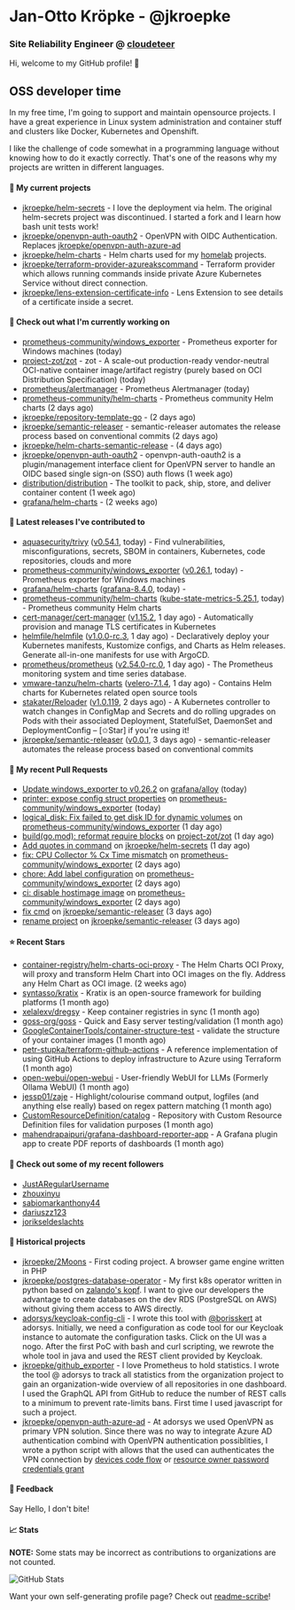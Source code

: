 # Jan-Otto Kröpke - @jkroepke
### Site Reliability Engineer @ [cloudeteer](https://cloudeteer.de/)

Hi, welcome to my GitHub profile! 👋

## OSS developer time
In my free time, I'm going to support and maintain opensource projects. I have a great experience in Linux system administration and container stuff and clusters like Docker, Kubernetes and Openshift.

I like the challenge of code somewhat in a programming language without knowing how to do it exactly correctly. That's one of the reasons why my projects are written in different languages.

#### 🌱 My current projects
- [jkroepke/helm-secrets](https://github.com/jkroepke/helm-secrets) - I love the deployment via helm. The original helm-secrets project was discontinued. I started a fork and I learn how bash unit tests work!
- [jkroepke/openvpn-auth-oauth2](https://github.com/jkroepke/openvpn-auth-oauth2) - OpenVPN with OIDC Authentication. Replaces  [jkroepke/openvpn-auth-azure-ad](https://github.com/jkroepke/openvpn-auth-azure-ad) 
- [jkroepke/helm-charts](https://github.com/jkroepke/helm-charts) - Helm charts used for my [homelab](https://github.com/jkroepke/homelab) projects.
- [jkroepke/terraform-provider-azureakscommand](https://github.com/jkroepke/terraform-provider-azureakscommand) - Terraform provider which allows running commands inside private Azure Kubernetes Service without direct connection.
- [jkroepke/lens-extension-certificate-info](https://github.com/jkroepke/lens-extension-certificate-info) - Lens Extension to see details of a certificate inside a secret.

#### 👷 Check out what I'm currently working on

- [prometheus-community/windows_exporter](https://github.com/prometheus-community/windows_exporter) - Prometheus exporter for Windows machines (today)
- [project-zot/zot](https://github.com/project-zot/zot) - zot - A scale-out production-ready vendor-neutral OCI-native container image/artifact registry (purely based on OCI Distribution Specification) (today)
- [prometheus/alertmanager](https://github.com/prometheus/alertmanager) - Prometheus Alertmanager (today)
- [prometheus-community/helm-charts](https://github.com/prometheus-community/helm-charts) - Prometheus community Helm charts (2 days ago)
- [jkroepke/repository-template-go](https://github.com/jkroepke/repository-template-go) -  (2 days ago)
- [jkroepke/semantic-releaser](https://github.com/jkroepke/semantic-releaser) - semantic-releaser automates the release process based on conventional commits (2 days ago)
- [jkroepke/helm-charts-semantic-release](https://github.com/jkroepke/helm-charts-semantic-release) -  (4 days ago)
- [jkroepke/openvpn-auth-oauth2](https://github.com/jkroepke/openvpn-auth-oauth2) - openvpn-auth-oauth2 is a plugin/management interface client for OpenVPN server to handle an OIDC based single sign-on (SSO) auth flows (1 week ago)
- [distribution/distribution](https://github.com/distribution/distribution) - The toolkit to pack, ship, store, and deliver container content (1 week ago)
- [grafana/helm-charts](https://github.com/grafana/helm-charts) -  (2 weeks ago)

#### 🔭 Latest releases I've contributed to

- [aquasecurity/trivy](https://github.com/aquasecurity/trivy) ([v0.54.1](https://github.com/aquasecurity/trivy/releases/tag/v0.54.1), today) - Find vulnerabilities, misconfigurations, secrets, SBOM in containers, Kubernetes, code repositories, clouds and more
- [prometheus-community/windows_exporter](https://github.com/prometheus-community/windows_exporter) ([v0.26.1](https://github.com/prometheus-community/windows_exporter/releases/tag/v0.26.1), today) - Prometheus exporter for Windows machines
- [grafana/helm-charts](https://github.com/grafana/helm-charts) ([grafana-8.4.0](https://github.com/grafana/helm-charts/releases/tag/grafana-8.4.0), today) - 
- [prometheus-community/helm-charts](https://github.com/prometheus-community/helm-charts) ([kube-state-metrics-5.25.1](https://github.com/prometheus-community/helm-charts/releases/tag/kube-state-metrics-5.25.1), today) - Prometheus community Helm charts
- [cert-manager/cert-manager](https://github.com/cert-manager/cert-manager) ([v1.15.2](https://github.com/cert-manager/cert-manager/releases/tag/v1.15.2), 1 day ago) - Automatically provision and manage TLS certificates in Kubernetes
- [helmfile/helmfile](https://github.com/helmfile/helmfile) ([v1.0.0-rc.3](https://github.com/helmfile/helmfile/releases/tag/v1.0.0-rc.3), 1 day ago) - Declaratively deploy your Kubernetes manifests, Kustomize configs, and Charts as Helm releases. Generate all-in-one manifests for use with ArgoCD.
- [prometheus/prometheus](https://github.com/prometheus/prometheus) ([v2.54.0-rc.0](https://github.com/prometheus/prometheus/releases/tag/v2.54.0-rc.0), 1 day ago) - The Prometheus monitoring system and time series database.
- [vmware-tanzu/helm-charts](https://github.com/vmware-tanzu/helm-charts) ([velero-7.1.4](https://github.com/vmware-tanzu/helm-charts/releases/tag/velero-7.1.4), 1 day ago) - Contains Helm charts for Kubernetes related open source tools
- [stakater/Reloader](https://github.com/stakater/Reloader) ([v1.0.119](https://github.com/stakater/Reloader/releases/tag/v1.0.119), 2 days ago) - A Kubernetes controller to watch changes in ConfigMap and Secrets and do rolling upgrades on Pods with their associated Deployment, StatefulSet, DaemonSet and DeploymentConfig – [✩Star] if you&#39;re using it!
- [jkroepke/semantic-releaser](https://github.com/jkroepke/semantic-releaser) ([v0.0.1](https://github.com/jkroepke/semantic-releaser/releases/tag/v0.0.1), 3 days ago) - semantic-releaser automates the release process based on conventional commits

#### 🔨 My recent Pull Requests

- [Update windows_exporter to v0.26.2](https://github.com/grafana/alloy/pull/1393) on [grafana/alloy](https://github.com/grafana/alloy) (today)
- [printer: expose config struct properties](https://github.com/prometheus-community/windows_exporter/pull/1545) on [prometheus-community/windows_exporter](https://github.com/prometheus-community/windows_exporter) (today)
- [logical_disk: Fix failed to get disk ID for dynamic volumes](https://github.com/prometheus-community/windows_exporter/pull/1544) on [prometheus-community/windows_exporter](https://github.com/prometheus-community/windows_exporter) (1 day ago)
- [build(go.mod): reformat require blocks](https://github.com/project-zot/zot/pull/2582) on [project-zot/zot](https://github.com/project-zot/zot) (1 day ago)
- [Add quotes in command](https://github.com/jkroepke/helm-secrets/pull/467) on [jkroepke/helm-secrets](https://github.com/jkroepke/helm-secrets) (1 day ago)
- [fix: CPU Collector % Cx Time mismatch](https://github.com/prometheus-community/windows_exporter/pull/1542) on [prometheus-community/windows_exporter](https://github.com/prometheus-community/windows_exporter) (2 days ago)
- [chore: Add label configuration](https://github.com/prometheus-community/windows_exporter/pull/1540) on [prometheus-community/windows_exporter](https://github.com/prometheus-community/windows_exporter) (2 days ago)
- [ci: disable hostimage image](https://github.com/prometheus-community/windows_exporter/pull/1539) on [prometheus-community/windows_exporter](https://github.com/prometheus-community/windows_exporter) (2 days ago)
- [fix cmd](https://github.com/jkroepke/semantic-releaser/pull/4) on [jkroepke/semantic-releaser](https://github.com/jkroepke/semantic-releaser) (3 days ago)
- [rename project](https://github.com/jkroepke/semantic-releaser/pull/3) on [jkroepke/semantic-releaser](https://github.com/jkroepke/semantic-releaser) (3 days ago)

#### ⭐ Recent Stars

- [container-registry/helm-charts-oci-proxy](https://github.com/container-registry/helm-charts-oci-proxy) - The Helm Charts OCI Proxy, will proxy and transform Helm Chart into OCI images on the fly. Address any Helm Chart as OCI image.  (2 weeks ago)
- [syntasso/kratix](https://github.com/syntasso/kratix) - Kratix is an open-source framework for building platforms (1 month ago)
- [xelalexv/dregsy](https://github.com/xelalexv/dregsy) - Keep container registries in sync (1 month ago)
- [goss-org/goss](https://github.com/goss-org/goss) - Quick and Easy server testing/validation (1 month ago)
- [GoogleContainerTools/container-structure-test](https://github.com/GoogleContainerTools/container-structure-test) - validate the structure of your container images (1 month ago)
- [petr-stupka/terraform-github-actions](https://github.com/petr-stupka/terraform-github-actions) - A reference implementation of using GitHub Actions to deploy infrastructure to Azure using Terraform (1 month ago)
- [open-webui/open-webui](https://github.com/open-webui/open-webui) - User-friendly WebUI for LLMs (Formerly Ollama WebUI) (1 month ago)
- [jessp01/zaje](https://github.com/jessp01/zaje) - Highlight/colourise command output, logfiles (and anything else really) based on regex pattern matching (1 month ago)
- [CustomResourceDefinition/catalog](https://github.com/CustomResourceDefinition/catalog) - Repository with Custom Resource Definition files for validation purposes (1 month ago)
- [mahendrapaipuri/grafana-dashboard-reporter-app](https://github.com/mahendrapaipuri/grafana-dashboard-reporter-app) - A Grafana plugin app to create PDF reports of dashboards (1 month ago)

#### 👯 Check out some of my recent followers

- [JustARegularUsername](https://github.com/JustARegularUsername)
- [zhouxinyu](https://github.com/zhouxinyu)
- [sabiomarkanthony44](https://github.com/sabiomarkanthony44)
- [dariuszz123](https://github.com/dariuszz123)
- [jorikseldeslachts](https://github.com/jorikseldeslachts)

#### 📜 Historical projects
- [jkroepke/2Moons](https://github.com/jkroepke/2Moons) - First coding project. A browser game engine written in PHP
- [jkroepke/postgres-database-operator](https://github.com/jkroepke/postgres-database-operator) - My first k8s operator written in python based on [zalando's kopf](https://github.com/zalando-incubator/kopf). I want to give our developers the advantage to create databases on the dev RDS (PostgreSQL on AWS) without giving them access to AWS directly.
- [adorsys/keycloak-config-cli](https://github.com/adorsys/keycloak-config-cli) - I wrote this tool with [@borisskert](https://github.com/borisskert) at adorsys. Initially, we need a configuration as code tool for our Keycloak instance to automate the configuration tasks. Click on the UI was a nogo. After the first PoC with bash and curl scripting, we rewrote the whole tool in java and used the REST client provided by Keycloak.
- [jkroepke/github_exporter](https://github.com/jkroepke/github_exporter) - I love Prometheus to hold statistics. I wrote the tool @ adorsys to track all statistics from the organization project to gain an organization-wide overview of all repositories in one dashboard. I used the GraphQL API from GitHub to reduce the number of REST calls to a minimum to prevent rate-limits bans. First time I used javascript for such a project.
- [jkroepke/openvpn-auth-azure-ad](https://github.com/jkroepke/openvpn-auth-azure-ad) - At adorsys we used OpenVPN as primary VPN solution. Since there was no way to integrate Azure AD authentication combind with OpenVPN authentication possiblities, I wrote a python script with allows that the used can authenticates the VPN connection by [devices code flow](https://docs.microsoft.com/en-us/azure/active-directory/develop/v2-oauth2-device-code) or [resource owner password credentials grant](https://docs.microsoft.com/en-us/azure/active-directory/develop/v2-oauth-ropc)

#### 💬 Feedback

Say Hello, I don't bite!

#### 📈 Stats

**NOTE:** Some stats may be incorrect as contributions to organizations
are not counted.

![GitHub Stats](https://github-readme-stats.vercel.app/api?username=jkroepke&count_private=false&theme=tokyonight&show_icons=true)

Want your own self-generating profile page? Check out [readme-scribe](https://github.com/muesli/readme-scribe)!
